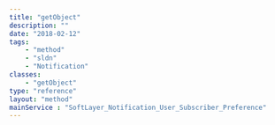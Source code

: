 ```yaml
---
title: "getObject"
description: ""
date: "2018-02-12"
tags:
    - "method"
    - "sldn"
    - "Notification"
classes:
    - "getObject"
type: "reference"
layout: "method"
mainService : "SoftLayer_Notification_User_Subscriber_Preference"
---
```

